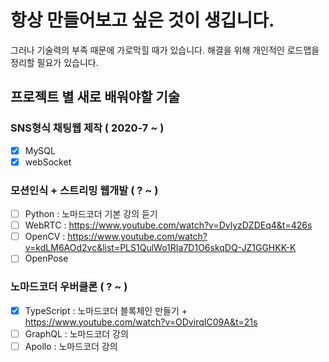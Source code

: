 # 항상 만들어보고 싶은 것이 생깁니다. 

그러나 기술력의 부족 때문에 가로막힐 때가 있습니다.
해결을 위해 개인적인 로드맵을 정리할 필요가 있습니다.

## 프로젝트 별 새로 배워야할 기술

### SNS형식 채팅웹 제작 ( 2020-7 ~ )

- [x] MySQL
- [x] webSocket

### 모션인식 + 스트리밍 웹개발 ( ? ~ )

- [ ] Python : 노마드코더 기본 강의 듣기
- [ ] WebRTC : https://www.youtube.com/watch?v=DvlyzDZDEq4&t=426s
- [ ] OpenCV : https://www.youtube.com/watch?v=kdLM6AOd2vc&list=PLS1QulWo1RIa7D1O6skqDQ-JZ1GGHKK-K
- [ ] OpenPose

### 노마드코더 우버클론 ( ? ~ )

- [x] TypeScript : 노마드코더 블록체인 만들기 + https://www.youtube.com/watch?v=ODvirqIC09A&t=21s
- [ ] GraphQL : 노마드코더 강의
- [ ] Apollo : 노마드코더 강의
